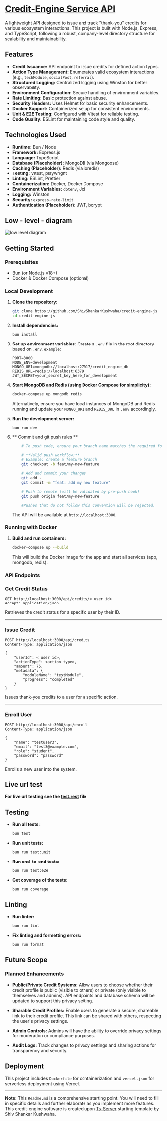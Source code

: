 # [Credit-Engine Service API](https://credit-engine-seven.vercel.app)

A lightweight API designed to issue and track "thank-you" credits for various ecosystem interactions. This project is built with Node.js, Express, and TypeScript, following a robust, company-level directory structure for scalability and maintainability.

## Features

- **Credit Issuance:** API endpoint to issue credits for defined action types.
- **Action Type Management:** Enumerates valid ecosystem interactions (e.g., `techModule`, `socialPost`, `referral`).
- **Structured Logging:** Centralized logging using Winston for better observability.
- **Environment Configuration:** Secure handling of environment variables.
- **Rate Limiting:** Basic protection against abuse.
- **Security Headers:** Uses Helmet for basic security enhancements.
- **Docker Support:** Containerized setup for consistent environments.
- **Unit & E2E Testing:** Configured with Vitest for reliable testing.
- **Code Quality:** ESLint for maintaining code style and quality.

## Technologies Used

- **Runtime:** Bun / Node
- **Framework:** Express.js
- **Language:** TypeScript
- **Database (Placeholder):** MongoDB (via Mongoose)
- **Caching (Placeholder):** Redis (via ioredis)
- **Testing:** Vitest, playwright
- **Linting:** ESLint, Prettier
- **Containerization:** Docker, Docker Compose
- **Environment Variables:** `dotenv`, Joi
- **Logging:** Winston
- **Security:** `express-rate-limit`
- **Authentication (Placeholder):** JWT, bcrypt

## Low - level - diagram

<img src="https://i.ibb.co/bjKDfc5X/LLD.png" alt="low level diagram">

## Getting Started

### Prerequisites

- Bun (or Node.js v18+)
- Docker & Docker Compose (optional)

### Local Development

1.  **Clone the repository:**

    ```bash
    git clone https://github.com/ShivShankarKushwaha/credit-engine-js
    cd credit-engine-js
    ```

2.  **Install dependencies:**

    ```bash
    bun install
    ```

3.  **Set up environment variables:**
    Create a `.env` file in the root directory based on `.env.example`:

    ```
    PORT=3000
    NODE_ENV=development
    MONGO_URI=mongodb://localhost:27017/credit_engine_db
    REDIS_URL=redis://localhost:6379
    JWT_SECRET=your_secret_key_here_for_development
    ```

4.  **Start MongoDB and Redis (using Docker Compose for simplicity):**

    ```bash
    docker-compose up mongodb redis
    ```

    Alternatively, ensure you have local instances of MongoDB and Redis running and update your `MONGO_URI` and `REDIS_URL` in `.env` accordingly.

5.  **Run the development server:**
    ```bash
    bun run dev
    ```
6.  ** Commit and git push rules **

    ```bash
        # To push code, ensure your branch name matches the required format (`type/name`), where `type` is one of: `ci`, `chore`, `docs`, `ticket`, `feat`, `fix`, `pref`, `refactor`, `revert`, or `style`. Protected branches (`master`, `integration`, `develop`) cannot be pushed to directly.

        # **Valid push workflow:**
        # Example: create a feature branch
        git checkout -b feat/my-new-feature

        # Add and commit your changes
        git add .
        git commit -m "feat: add my new feature"

        # Push to remote (will be validated by pre-push hook)
        git push origin feat/my-new-feature

        #Pushes that do not follow this convention will be rejected.
    ```

    The API will be available at `http://localhost:3000`.

### Running with Docker

1.  **Build and run containers:**
    ```bash
    docker-compose up --build
    ```
    This will build the Docker image for the app and start all services (app, mongodb, redis).

### API Endpoints

### Get Credit Status

```http
GET http://localhost:3000/api/credits/< user id>
Accept: application/json
```
Retrieves the credit status for a specific user by their ID.

---

### Issue Credit

```https
POST http://localhost:3000/api/credits
Content-Type: application/json

{
    "userId": < user id>,
    "actionType": <action type>,
    "amount": 75,
    "metadata": {
        "moduleName": "testModule",
        "progress": "completed"
    }
}
```
Issues thank-you credits to a user for a specific action.

---

### Enroll User

```http
POST http://localhost:3000/api/enroll
Content-Type: application/json

{
    "name": "testuser3",
    "email": "test3@example.com",
    "role": "student",
    "password": "password"
}
```
Enrolls a new user into the system.

## Live url test

**For live url testing see the <a href="./test.rest">test.rest</a> file**

## Testing

- **Run all tests:**
  ```bash
  bun test
  ```
- **Run unit tests:**
  ```bash
  bun run test:unit
  ```
- **Run end-to-end tests:**
  ```bash
  bun run test:e2e
  ```
- **Get coverage of the tests:**
  ```bash
  bun run coverage
  ```

## Linting

- **Run linter:**
  ```bash
  bun run lint
  ```
- **Fix linting and formetting errors:**
  ```bash
  bun run format
  ```

## Future Scope

### Planned Enhancements

- **Public/Private Credit Systems:**
  Allow users to choose whether their credit profile is public (visible to others) or private (only visible to themselves and admins). API endpoints and database schema will be updated to support this privacy setting.

- **Sharable Credit Profiles:**
  Enable users to generate a secure, shareable link to their credit profile. This link can be shared with others, respecting the user's privacy settings.

- **Admin Controls:**
  Admins will have the ability to override privacy settings for moderation or compliance purposes.

- **Audit Logs:**
  Track changes to privacy settings and sharing actions for transparency and security.

## Deployment

This project includes `Dockerfile` for containerization and `vercel.json` for serverless deployment using Vercel.

---

**Note:** This `Readme.md` is a comprehensive starting point. You will need to fill in specific details and further elaborate as you implement more features.
This credit-engine software is created upon [Ts-Server](https://github.com/ShivShankarKushwaha/templates) starting template by Shiv Shankar Kushwaha.
